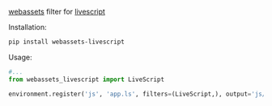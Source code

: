 [webassets](https://webassets.readthedocs.org) filter for [livescript](http://livescript.net/)

Installation:
```bash
pip install webassets-livescript
```

Usage:
```python
#...
from webassets_livescript import LiveScript

environment.register('js', 'app.ls', filters=(LiveScript,), output='js/app.js')
```